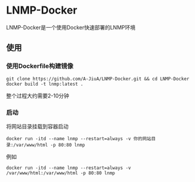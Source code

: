 # LNMP-Docker
LNMP-Docker是一个使用Docker快速部署的LNMP环境

## 使用
### 使用Dockerfile构建镜像
```
git clone https://github.com/A-JiuA/LNMP-Docker.git && cd LNMP-Docker
docker build -t lnmp:latest .
```
整个过程大约需要2-10分钟
### 启动
将网站目录挂载到容器启动
```
docker run -itd --name lnmp --restart=always -v 你的网站目录:/var/www/html -p 80:80 lnmp
```
例如
```
docker run -itd --name lnmp --restart=always -v /var/www/html:/var/www/html -p 80:80 lnmp
```
